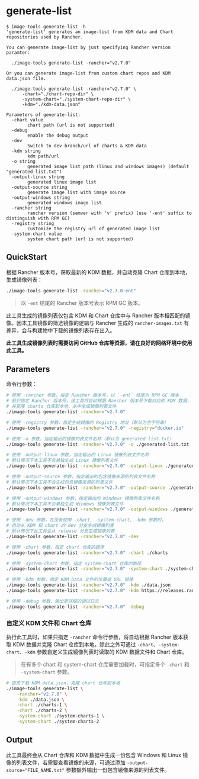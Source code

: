 # generate-list

```console
$ image-tools generate-list -h
'generate-list' generates an image-list from KDM data and Chart repositories used by Rancher.

You can generate image-list by just specifying Rancher version paramter:

  ./image-tools generate-list -rancher="v2.7.0"

Or you can generate image-list from custom chart repos and KDM data.json file.

  ./image-tools generate-list -rancher="v2.7.0" \
      -chart="./chart-repo-dir" \
      -system-chart="./system-chart-repo-dir" \
      -kdm="./kdm-data.json"

Parameters of generate-list:
  -chart value
        chart path (url is not supported)
  -debug
        enable the debug output
  -dev
        Switch to dev branch/url of charts & KDM data
  -kdm string
        kdm path/url
  -o string
        generated image list path (linux and windows images) (default "generated-list.txt")
  -output-linux string
        generated linux image list
  -output-source string
        generate image list with image source
  -output-windows string
        generated windows image list
  -rancher string
        rancher version (semver with 'v' prefix) (use '-ent' suffix to distinguish with RPM GC)
  -registry string
        customize the registry url of generated image list
  -system-chart value
        system chart path (url is not supported)
```

## QuickStart

根据 Rancher 版本号，获取最新的 KDM 数据，并自动克隆 Chart 仓库到本地，生成镜像列表：

```sh
./image-tools generate-list -rancher="v2.7.0-ent"
```

> 以 `-ent` 结尾的 Rancher 版本号表示 RPM GC 版本。

此工具生成的镜像列表仅包含 KDM 和 Chart 仓库中与 Rancher 版本相匹配的镜像。因本工具镜像的筛选镜像的逻辑与
Rancher 生成的 `rancher-images.txt` 有差异，会与构建物中下载的镜像列表存在出入。

**此工具生成镜像列表时需要访问 GitHub 仓库等资源，请在良好的网络环境中使用此工具。**

## Parameters

命令行参数：

```sh
# 使用 -rancher 参数，指定 Rancher 版本号，以 `-ent` 结尾为 RPM GC 版本
# 若只指定 Rancher 版本号，该工具将自动根据 Rancher 版本号下载对应的 KDM 数据，
# 并克隆 charts 仓库到本地，从中生成镜像列表文件
./image-tools generate-list -rancher="v2.7.0"

# 使用 -registry 参数，指定生成镜像的 Registry 地址（默认为空字符串）
./image-tools generate-list -rancher="v2.7.0" -registry="docker.io"

# 使用 -o 参数，指定输出的镜像列表文件名称（默认为 generated-list.txt）
./image-tools generate-list -rancher="v2.7.0" -o ./generated-list.txt

# 使用 -output-linux 参数，指定输出的 Linux 镜像列表文件名称
# 默认情况下本工具不会单独生成 Linux 镜像列表文件
./image-tools generate-list -rancher="v2.7.0" -output-linux ./generated-list-linux.txt

# 使用 -output-source 参数，指定输出的包含镜像来源的列表文件名称
# 默认情况下本工具不会生成包含镜像来源的列表文件
./image-tools generate-list -rancher="v2.7.0" -output-source ./generated-list-source.txt

# 使用 -output-windows 参数，指定输出的 Windows 镜像列表文件名称
# 默认情况下本工具不会单独生成 Windows 镜像列表文件
./image-tools generate-list -rancher="v2.7.0" -output-windows ./generated-list-windows.txt

# 使用 -dev 参数，在没有使用 -chart, -system-chart, -kdm 参数时，
# 自动从 KDM 和 chart 的 dev 分支生成镜像列表
# 默认情况下此工具会从 release 分支生成镜像列表
./image-tools generate-list -rancher="v2.7.0" -dev

# 使用 -chart 参数，指定 chart 仓库的路径
./image-tools generate-list -rancher="v2.7.0" -chart ./charts

# 使用 -system-chart 参数，指定 system-chart 仓库的路径
./image-tools generate-list -rancher="v2.7.0" -system-chart ./system-chart

# 使用 -kdm 参数，指定 KDM Data 文件的位置或 URL 链接
./image-tools generate-list -rancher="v2.7.0" -kdm ./data.json
./image-tools generate-list -rancher="v2.7.0" -kdm https://releases.rancher.com/kontainer-driver-metadata/release-v2.7/data.json

# 使用 -debug 参数，输出更详细的调试日志
./image-tools generate-list -rancher="v2.7.0" -debug
```

### 自定义 KDM 文件和 Chart 仓库

执行此工具时，如果只指定 `-rancher` 命令行参数，将自动根据 Rancher 版本获取 KDM 数据并克隆 Chart 仓库到本地。除此之外可通过 `-chart`、`-system-chart`、`-kdm` 参数自定义生成镜像列表时读取的 KDM 数据文件和 Chart 仓库。

> 在有多个 chart 和 system-chart 仓库需要加载时，可指定多个 `-chart` 和 `-system-chart` 参数。

```sh
# 首先下载 KDM data.json，克隆 chart 仓库到本地
./image-tools generate-list \
    -rancher="v2.7.0" \
    -kdm ./data.json \
    -chart ./charts-1 \
    -chart ./charts-2 \
    -system-chart ./system-charts-1 \
    -system-chart ./system-charts-2
```

## Output

此工具最终会从 Chart 仓库和 KDM 数据中生成一份包含 Windows 和 Linux 镜像的列表文件，若需要查看镜像的来源，可通过添加 `-output-source="FILE_NAME.txt"` 参数额外输出一份包含镜像来源的列表文件。
